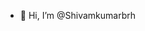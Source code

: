 - 👋 Hi, I’m @Shivamkumarbrh


<!---
Shivamkumarbrh/Shivamkumarbrh is a ✨ special ✨ repository because its `README.md` (this file) appears on your GitHub profile.
You can click the Preview link to take a look at your changes.
--->
